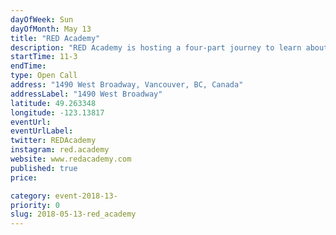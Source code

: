 ```yaml
---
dayOfWeek: Sun
dayOfMonth: May 13
title: "RED Academy"
description: "RED Academy is hosting a four-part journey to learn about the design process and our work with community partners in the city.<br> <br> In Research Republic, learn how designers are not locked away in a room. We’re active in learning everything about our users. We use interviews with curated questions to discern the wants and needs of the clients/users.<br> <br> Participate in two activities that’s about one part UI (User-Interface) design with a visual test and one part UX (User Experience) design by conducting an interview. <br> <br> Join us at Designer’s Den to go on a magical carpet ride to learn about the design process through short, punchy explanations. There will be lots of opportunities to practice what we preach through mini activities that involving mood boards, typography, colour theory and rapid iteration in 10 second quick-draws.<br> <br> Come on a hike into The UX Forest! Participate in rapid landing page design challenges and affinity diagramming exercises. Find out why UX design is important, on the rise and how it can be applied to any digital product.<br> <br> Explore the Community Partner Harbour and meet alumni and their portfolios of work with our Community Partners. Community Partners are either non-profits or impact based start-ups within the city. In the Harbour you can pick up some connections and great design inspiration. <br> <br> Finally stay for Party Town to have a coffee, get a chance to win a free Essentials design course, and network with Vancouver's design community."
startTime: 11-3
endTime: 
type: Open Call
address: "1490 West Broadway, Vancouver, BC, Canada"
addressLabel: "1490 West Broadway"
latitude: 49.263348
longitude: -123.13817
eventUrl: 
eventUrlLabel: 
twitter: REDAcademy
instagram: red.academy
website: www.redacademy.com
published: true
price: 

category: event-2018-13-
priority: 0
slug: 2018-05-13-red_academy
---
```

